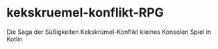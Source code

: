 # kekskruemel-konflikt-RPG
Die Saga der Süßigkeiten Kekskrümel-Konflikt kleines Konsolen Spiel in Kotlin

